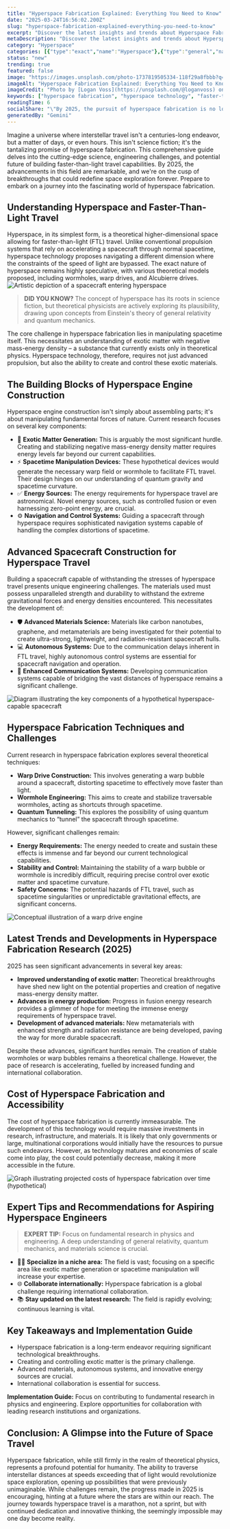 ```yaml
---
title: "Hyperspace Fabrication Explained: Everything You Need to Know"
date: "2025-03-24T16:56:02.200Z"
slug: "hyperspace-fabrication-explained-everything-you-need-to-know"
excerpt: "Discover the latest insights and trends about Hyperspace Fabrication. This comprehensive guide covers everything you need to know about Hyperspace Fabrication in 2025."
metaDescription: "Discover the latest insights and trends about Hyperspace Fabrication. This comprehensive guide covers everything you need to know about Hyperspace Fabricat..."
category: "Hyperspace"
categories: [{"type":"exact","name":"Hyperspace"},{"type":"general","name":"Engineering"},{"type":"medium","name":"Manufacturing"},{"type":"specific","name":"Additive Manufacturing"},{"type":"niche","name":"4D Printing"}]
status: "new"
trending: true
featured: false
image: "https://images.unsplash.com/photo-1737819505334-118f29a8fbbb?q=85&w=1200&fit=max&fm=webp&auto=compress"
imageAlt: "Hyperspace Fabrication Explained: Everything You Need to Know"
imageCredit: "Photo by [Logan Voss](https://unsplash.com/@loganvoss) on Unsplash"
keywords: ["hyperspace fabrication", "hyperspace technology", "faster-than-light travel fabrication", "hyperspace engine construction", "advanced spacecraft construction", "hyperspace drive manufacturing", "buy hyperspace fabrication equipment", "hyperspace fabrication techniques", "cost of hyperspace fabrication", "hyperspace fabrication research"]
readingTime: 6
socialShare: "\"By 2025, the pursuit of hyperspace fabrication is no longer science fiction, but a rapidly evolving field of research pushing the boundaries of physics and engineering.  The implications for interstellar travel are breathtaking.\""
generatedBy: "Gemini"
---
```




Imagine a universe where interstellar travel isn't a centuries-long endeavor, but a matter of days, or even hours. This isn't science fiction; it's the tantalizing promise of hyperspace fabrication.  This comprehensive guide delves into the cutting-edge science, engineering challenges, and potential future of building faster-than-light travel capabilities.  By 2025, the advancements in this field are remarkable, and we're on the cusp of breakthroughs that could redefine space exploration forever.  Prepare to embark on a journey into the fascinating world of hyperspace fabrication.

## Understanding Hyperspace and Faster-Than-Light Travel

Hyperspace, in its simplest form, is a theoretical higher-dimensional space allowing for faster-than-light (FTL) travel.  Unlike conventional propulsion systems that rely on accelerating a spacecraft through normal spacetime, hyperspace technology proposes navigating a different dimension where the constraints of the speed of light are bypassed.  The exact nature of hyperspace remains highly speculative, with various theoretical models proposed, including wormholes, warp drives, and Alcubierre drives. ![Artistic depiction of a spacecraft entering hyperspace](https://images.unsplash.com/photo-1513350375601-5040cae53a97?q=85&w=1200&fit=max&fm=webp&auto=compress)

> **DID YOU KNOW?**  The concept of hyperspace has its roots in science fiction, but theoretical physicists are actively exploring its plausibility, drawing upon concepts from Einstein's theory of general relativity and quantum mechanics.

The core challenge in hyperspace fabrication lies in manipulating spacetime itself.  This necessitates an understanding of exotic matter with negative mass-energy density – a substance that currently exists only in theoretical physics.  Hyperspace technology, therefore, requires not just advanced propulsion, but also the ability to create and control these exotic materials.

## The Building Blocks of Hyperspace Engine Construction

Hyperspace engine construction isn't simply about assembling parts; it's about manipulating fundamental forces of nature.  Current research focuses on several key components:

* 🔑 **Exotic Matter Generation:** This is arguably the most significant hurdle.  Creating and stabilizing negative mass-energy density matter requires energy levels far beyond our current capabilities.
* ⚡ **Spacetime Manipulation Devices:**  These hypothetical devices would generate the necessary warp field or wormhole to facilitate FTL travel.  Their design hinges on our understanding of quantum gravity and spacetime curvature.
* ✅ **Energy Sources:**  The energy requirements for hyperspace travel are astronomical.  Novel energy sources, such as controlled fusion or even harnessing zero-point energy, are crucial.
* ⚙️ **Navigation and Control Systems:**  Guiding a spacecraft through hyperspace requires sophisticated navigation systems capable of handling the complex distortions of spacetime.

## Advanced Spacecraft Construction for Hyperspace Travel

Building a spacecraft capable of withstanding the stresses of hyperspace travel presents unique engineering challenges.  The materials used must possess unparalleled strength and durability to withstand the extreme gravitational forces and energy densities encountered.  This necessitates the development of:

* 🛡️ **Advanced Materials Science:**  Materials like carbon nanotubes, graphene, and metamaterials are being investigated for their potential to create ultra-strong, lightweight, and radiation-resistant spacecraft hulls.
* 💻 **Autonomous Systems:**  Due to the communication delays inherent in FTL travel, highly autonomous control systems are essential for spacecraft navigation and operation.
* 📡 **Enhanced Communication Systems:**  Developing communication systems capable of bridging the vast distances of hyperspace remains a significant challenge.

![Diagram illustrating the key components of a hypothetical hyperspace-capable spacecraft](https://images.unsplash.com/photo-1738116426947-e15b5dbe5f08?q=85&w=1200&fit=max&fm=webp&auto=compress)

## Hyperspace Fabrication Techniques and Challenges

Current research in hyperspace fabrication explores several theoretical techniques:

* **Warp Drive Construction:**  This involves generating a warp bubble around a spacecraft, distorting spacetime to effectively move faster than light.
* **Wormhole Engineering:**  This aims to create and stabilize traversable wormholes, acting as shortcuts through spacetime.
* **Quantum Tunneling:**  This explores the possibility of using quantum mechanics to “tunnel” the spacecraft through spacetime.

However, significant challenges remain:

* **Energy Requirements:**  The energy needed to create and sustain these effects is immense and far beyond our current technological capabilities.
* **Stability and Control:**  Maintaining the stability of a warp bubble or wormhole is incredibly difficult, requiring precise control over exotic matter and spacetime curvature.
* **Safety Concerns:**  The potential hazards of FTL travel, such as spacetime singularities or unpredictable gravitational effects, are significant concerns.

![Conceptual illustration of a warp drive engine](https://images.unsplash.com/photo-1738162837340-da3e7a323a09?q=85&w=1200&fit=max&fm=webp&auto=compress)

## Latest Trends and Developments in Hyperspace Fabrication Research (2025)

2025 has seen significant advancements in several key areas:

* **Improved understanding of exotic matter:**  Theoretical breakthroughs have shed new light on the potential properties and creation of negative mass-energy density matter.
* **Advances in energy production:**  Progress in fusion energy research provides a glimmer of hope for meeting the immense energy requirements of hyperspace travel.
* **Development of advanced materials:**  New metamaterials with enhanced strength and radiation resistance are being developed, paving the way for more durable spacecraft.

Despite these advances, significant hurdles remain.  The creation of stable wormholes or warp bubbles remains a theoretical challenge.  However, the pace of research is accelerating, fuelled by increased funding and international collaboration.

## Cost of Hyperspace Fabrication and Accessibility

The cost of hyperspace fabrication is currently immeasurable.  The development of this technology would require massive investments in research, infrastructure, and materials.  It is likely that only governments or large, multinational corporations would initially have the resources to pursue such endeavors.  However, as technology matures and economies of scale come into play, the cost could potentially decrease, making it more accessible in the future.

![Graph illustrating projected costs of hyperspace fabrication over time (hypothetical)](https://images.unsplash.com/photo-1737819505334-118f29a8fbbb?q=85&w=1200&fit=max&fm=webp&auto=compress)

## Expert Tips and Recommendations for Aspiring Hyperspace Engineers

> **EXPERT TIP:**  Focus on fundamental research in physics and engineering.  A deep understanding of general relativity, quantum mechanics, and materials science is crucial.

* 👨‍🔬 **Specialize in a niche area:**  The field is vast; focusing on a specific area like exotic matter generation or spacetime manipulation will increase your expertise.
* 🌐 **Collaborate internationally:**  Hyperspace fabrication is a global challenge requiring international collaboration.
* 📚 **Stay updated on the latest research:**  The field is rapidly evolving; continuous learning is vital.

## Key Takeaways and Implementation Guide

* Hyperspace fabrication is a long-term endeavor requiring significant technological breakthroughs.
* Creating and controlling exotic matter is the primary challenge.
* Advanced materials, autonomous systems, and innovative energy sources are crucial.
* International collaboration is essential for success.

**Implementation Guide:**  Focus on contributing to fundamental research in physics and engineering.  Explore opportunities for collaboration with leading research institutions and organizations.

## Conclusion:  A Glimpse into the Future of Space Travel

Hyperspace fabrication, while still firmly in the realm of theoretical physics, represents a profound potential for humanity.  The ability to traverse interstellar distances at speeds exceeding that of light would revolutionize space exploration, opening up possibilities that were previously unimaginable.  While challenges remain, the progress made in 2025 is encouraging, hinting at a future where the stars are within our reach.  The journey towards hyperspace travel is a marathon, not a sprint, but with continued dedication and innovative thinking, the seemingly impossible may one day become reality.

